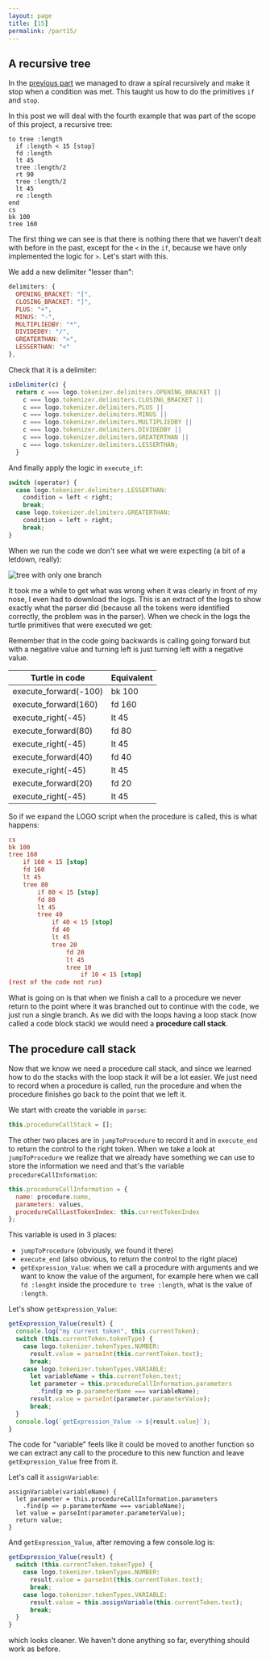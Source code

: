 ```yaml
---
layout: page
title: [15]
permalink: /part15/
---
```


## A recursive tree

In the [previous part](/logo/part14) we managed to draw a spiral recursively and make it stop when a condition was met. This taught us how to do the primitives `if` and `stop`.

In this post we will deal with the fourth example that was part of the scope of this project, a recursive tree:

```
to tree :length
  if :length < 15 [stop]
  fd :length
  lt 45
  tree :length/2
  rt 90
  tree :length/2
  lt 45
  re :length
end
cs
bk 100
tree 160
```

The first thing we can see is that there is nothing there that we haven't dealt with before in the past, except for the `<` in the `if`, because we have only implemented the logic for `>`. Let's start with this.

We add a new delimiter "lesser than":

```javascript
delimiters: {
  OPENING_BRACKET: "[",
  CLOSING_BRACKET: "]",
  PLUS: "+",
  MINUS: "-",
  MULTIPLIEDBY: "*",
  DIVIDEDBY: "/",
  GREATERTHAN: ">",
  LESSERTHAN: "<"
},
```

Check that it is a delimiter:

```javascript
isDelimiter(c) {
  return c === logo.tokenizer.delimiters.OPENING_BRACKET ||
    c === logo.tokenizer.delimiters.CLOSING_BRACKET ||
    c === logo.tokenizer.delimiters.PLUS ||
    c === logo.tokenizer.delimiters.MINUS ||
    c === logo.tokenizer.delimiters.MULTIPLIEDBY ||
    c === logo.tokenizer.delimiters.DIVIDEDBY ||
    c === logo.tokenizer.delimiters.GREATERTHAN ||
    c === logo.tokenizer.delimiters.LESSERTHAN;
  }
```

And finally apply the logic in `execute_if`:

```javascript
switch (operator) {
  case logo.tokenizer.delimiters.LESSERTHAN:
    condition = left < right;
    break;
  case logo.tokenizer.delimiters.GREATERTHAN:
    condition = left > right;
    break;
}
```

When we run the code we don't see what we were expecting (a bit of a letdown, really):


![tree with only one branch](/img/part15_tree_only_one_branch.gif)

It took me a while to get what was wrong when it was clearly in front of my nose, I even had to download the logs. This is an extract of the logs to show exactly what the parser did (because all the tokens were identified correctly, the problem was in the parser). When we check in the logs the turtle primitives that were executed we get:

Remember that in the code going backwards is calling going forward but with a negative value and turning left is just turning left with a negative value.

Turtle in code        | Equivalent
--------------------- | ----------
execute_forward(-100) | bk 100
execute_forward(160)  | fd 160
execute_right(-45)    | lt  45
execute_forward(80)   | fd  80
execute_right(-45)    | lt  45
execute_forward(40)   | fd  40
execute_right(-45)    | lt  45
execute_forward(20)   | fd  20
execute_right(-45)    | lt  45

So if we expand the LOGO script when the procedure is called, this is what happens:

```conf
cs
bk 100
tree 160
    if 160 < 15 [stop]
    fd 160
    lt 45
    tree 80
        if 80 < 15 [stop]
        fd 80
        lt 45
        tree 40
            if 40 < 15 [stop]
            fd 40
            lt 45
            tree 20
                fd 20
                lt 45
                tree 10
                    if 10 < 15 [stop]
(rest of the code not run)
```

What is going on is that when we finish a call to a procedure we never return to the point where it was branched out to continue with the code, we just run a single branch. As we did with the loops having a loop stack (now called a code block stack) we would need a **procedure call stack**.

## The procedure call stack

Now that we know we need a procedure call stack, and since we learned how to do the stacks with the loop stack it will be a lot easier.
We just need to record when a procedure is called, run the procedure and when the procedure finishes go back to the point that we left it.

We start with create the variable in `parse`:

```javascript
this.procedureCallStack = [];
```

The other two places are in `jumpToProcedure` to record it and in `execute_end` to return the control to the right token. When we take a look at `jumpToProcedure` we realize that we already have something we can use to store the information we need and that's the variable `procedureCallInformation`:

```javascript
this.procedureCallInformation = {
  name: procedure.name,
  parameters: values,
  procedureCallLastTokenIndex: this.currentTokenIndex
};
```

This variable is used in 3 places:
* `jumpToProcedure` (obviously, we found it there)
* `execute_end` (also obvious, to return the control to the right place)
* `getExpression_Value`: when we call a procedure with arguments and we want to know the value of the argument, for example here when we call `fd :lenght` inside the procedure `to tree :length`, what is the value of `:length`.

Let's show `getExpression_Value`:

```javascript
getExpression_Value(result) {
  console.log("my current token", this.currentToken);
  switch (this.currentToken.tokenType) {
    case logo.tokenizer.tokenTypes.NUMBER:
      result.value = parseInt(this.currentToken.text);
      break;
    case logo.tokenizer.tokenTypes.VARIABLE:
      let variableName = this.currentToken.text;
      let parameter = this.procedureCallInformation.parameters
        .find(p => p.parameterName === variableName);
      result.value = parseInt(parameter.parameterValue);
      break;
  }
  console.log(`getExpression_Value -> ${result.value}`);
}
```

The code for "variable" feels like it could be moved to another function so we can extract any call to the procedure to this new function and leave `getExpression_Value` free from it.

Let's call it `assignVariable`:

```javacript
assignVariable(variableName) {
  let parameter = this.procedureCallInformation.parameters
    .find(p => p.parameterName === variableName);
  let value = parseInt(parameter.parameterValue);
  return value;
}
```

And `getExpression_Value`, after removing a few console.log is:

```javascript
getExpression_Value(result) {
  switch (this.currentToken.tokenType) {
    case logo.tokenizer.tokenTypes.NUMBER:
      result.value = parseInt(this.currentToken.text);
      break;
    case logo.tokenizer.tokenTypes.VARIABLE:
      result.value = this.assignVariable(this.currentToken.text);
      break;
  }
}
```

which looks cleaner. We haven't done anything so far, everything should work as before.

